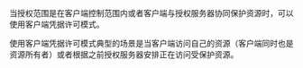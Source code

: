 当授权范围是在客户端控制范围内或者客户端与授权服务器协同保护资源时，可以使用客户端凭据许可模式。

使用客户端凭据许可模式典型的场景是当客户端访问自己的资源（客户端同时也是资源所有者）或者根据之前授权服务器安排正在访问受保护资源。
